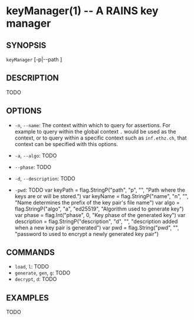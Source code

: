 keyManager(1) -- A RAINS key manager
=================================

## SYNOPSIS

`keyManager` [-p|--path <path>] <command> 

## DESCRIPTION

TODO

## OPTIONS

* `-n`, `--name`:
    The context within which to query for assertions. For example to query within the global context
    `.` would be used as the context, or to query within a specific context such as `inf.ethz.ch`,
    that context can be specified with this options.

* `-a`, `--algo`:
    TODO
* `--phase`:
    TODO
* `-d`, `--description`:
    TODO
* `-pwd`:
    TODO
var keyPath = flag.StringP("path", "p", "", "Path where the keys are or will be stored.")
var keyName = flag.StringP("name", "n", "", "Name determines the prefix of the key pair's file name")
var algo = flag.StringP("algo", "a", "ed25519", "Algorithm used to generate key")
var phase = flag.Int("phase", 0, "Key phase of the generated key")
var description = flag.StringP("description", "d", "", "description added when a new key pair is generated")
var pwd = flag.String("pwd", "", "password to used to encrypt a newly generated key pair")

## COMMANDS
* `load`, `l`:
    TODO
* `generate`, `gen`, `g`:
    TODO
* `decrypt`, `d`:
    TODO

## EXAMPLES

TODO
